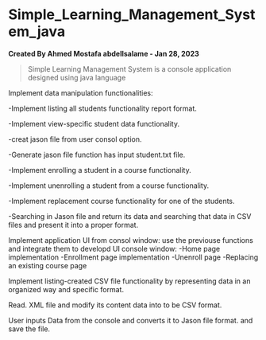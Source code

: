 # Simple_Learning_Management_System_java

**Created By Ahmed Mostafa abdellsalame - Jan 28, 2023**

> Simple Learning Management System is a console application designed using java language 

Implement data manipulation functionalities:

-Implement listing all students functionality report format.

-Implement view-specific student data functionality.

-creat jason file from user consol option.

-Generate jason file function has input student.txt file.

-Implement enrolling a student in a course functionality.

-Implement unenrolling a student from a course functionality.

-Implement replacement course functionality for one of the students.

-Searching in Jason file and return its data and searching that data in CSV files and present it into a proper format.

Implement  application UI from consol window:
use the previouse functions and integrate them to developd UI console window: 
-Home page implementation
-Enrollment page implementation
-Unenroll page
-Replacing an existing course page

Implement listing-created CSV file functionality by representing data in an organized way and specific format.

Read. XML file and modify its content data into to be CSV format.

User inputs Data from the console and converts it to Jason file format. and save the file. 


